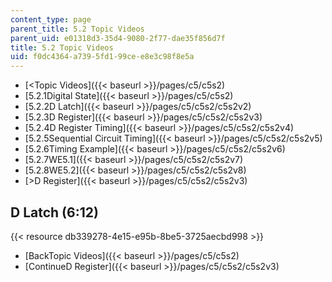 ```yaml
---
content_type: page
parent_title: 5.2 Topic Videos
parent_uid: e01318d3-35d4-9080-2f77-dae35f856d7f
title: 5.2 Topic Videos
uid: f0dc4364-a739-5fd1-99ce-e8e3c98f8e5a
---
```


*   [\<Topic Videos]({{< baseurl >}}/pages/c5/c5s2)
*   [5.2.1Digital State]({{< baseurl >}}/pages/c5/c5s2)
*   [5.2.2D Latch]({{< baseurl >}}/pages/c5/c5s2/c5s2v2)
*   [5.2.3D Register]({{< baseurl >}}/pages/c5/c5s2/c5s2v3)
*   [5.2.4D Register Timing]({{< baseurl >}}/pages/c5/c5s2/c5s2v4)
*   [5.2.5Sequential Circuit Timing]({{< baseurl >}}/pages/c5/c5s2/c5s2v5)
*   [5.2.6Timing Example]({{< baseurl >}}/pages/c5/c5s2/c5s2v6)
*   [5.2.7WE5.1]({{< baseurl >}}/pages/c5/c5s2/c5s2v7)
*   [5.2.8WE5.2]({{< baseurl >}}/pages/c5/c5s2/c5s2v8)
*   [\>D Register]({{< baseurl >}}/pages/c5/c5s2/c5s2v3)

D Latch (6:12)
--------------

{{< resource db339278-4e15-e95b-8be5-3725aecbd998 >}}

*   [BackTopic Videos]({{< baseurl >}}/pages/c5/c5s2)
*   [ContinueD Register]({{< baseurl >}}/pages/c5/c5s2/c5s2v3)